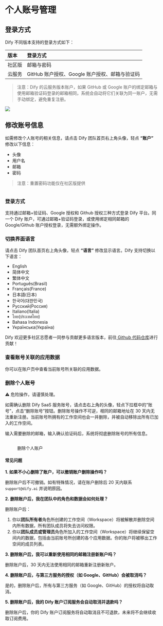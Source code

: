 # 个人账号管理

## 登录方式

Dify 不同版本支持的登录方式如下：

| 版本 | 登录方式 |
| :--- | :--- |
| 社区版 | 邮箱与密码 |
| 云服务 | GitHub 账户授权、Google 账户授权、邮箱与验证码 |

> 注意：Dify 的云服务版本账户，如果 GitHub 或 Google 账户的绑定邮箱与使用邮箱验证码登录的邮箱相同，系统会自动将它们关联为同一账户，无需手动绑定，避免重复注册。

![](../../../img/zh-personal-account-1.png)

## 修改账号信息

如需修改个人账号的相关信息，请点击 Dify 团队首页右上角头像，轻点 **“账户”** 修改以下信息：

* 头像
* 用户名
* 邮箱
* 密码

> 注意：重置密码功能仅在社区版提供

<figure><img src="../../../img/zh-personal-account-2.png" alt=""><figcaption></figcaption></figure>

### 登录方式

支持通过邮箱+验证码、Google 授权和 Github 授权三种方式登录 Dify 平台。同一个 Dify 账户，可通过邮箱+验证码登录，或使用绑定相同邮箱的 Google/Github 账户授权登录，无需额外绑定操作。

### 切换界面语言

请点击 Dify 团队首页右上角头像，轻点 **“语言”** 修改显示语言。Dify 支持切换以下语言：

* English
* 简体中文
* 繁体中文
* Português(Brasil)
* Français(France)
* 日本語(日本)
* 한국어(대한민국)
* Русский(Россия)
* Italiano(Italia)
* ไทย(ประเทศไทย)
* Bahasa Indonesia
* Українська(Україна)

Dify 欢迎更多社区志愿者一同参与贡献更多语言版本，前往[ Github 代码仓库](https://github.com/langgenius/dify/blob/main/CONTRIBUTING.md)进行贡献！

### 查看账号关联的应用数据

你可以在账户页中查看当前账号所关联的应用数据。

### 删除个人账号

⚠️ 危险操作，请谨慎处理。

如需确认删除 Dify SaaS 服务账号，请点击右上角的头像，轻点下拉框中的“账号”，点击“删除账号”按钮。删除账号操作不可逆，相同的邮箱地址在 30 天内无法重新注册。当前账号所拥有的工作空间也会一并删除，并被自动移除出所有已加入的工作空间。

输入需要删除的邮箱，输入确认验证码后，系统将彻底删除账号的所有信息。

<figure><img src="https://assets-docs.dify.ai/2024/12/ded326f27886b5884969c220ead998d7.png" alt=""><figcaption><p>删除个人账户</p></figcaption></figure>

#### 常见问题

**1. 如果不小心删除了账户，可以撤销账户删除操作吗？**

删除账户后不可撤销。如有特殊情况，请在账户删除后 20 天内联系 `support@dify.ai` 并说明原因。

**2. 删除账户后，我在团队中的角色和数据会如何处理？**

删除账户后：
  1. 你以**团队所有者**角色所创建的工作空间（Workspace）将被解散并删除空间内所有数据，所有团队成员将失去访问权限。
  2. 你以**团队成员或管理员**角色所加入的工作空间（Workspace）将继续保留空间内的数据，包括由当前账号所创建的各个应用数据。你的账户将被移出工作空间的成员列表。

**3. 删除账户后，我可以重新使用相同的邮箱注册新账户吗？**

删除账户后，30 天内无法使用相同的邮箱重新注册新账户。

**4. 删除账户后，与第三方服务的授权（如 Google、GitHub）会被取消吗？**

是的，删除账户后，所有与第三方服务（如 Google、GitHub）的授权将自动取消。

**5. 删除账户后，我的 Dify 账户订阅服务会自动取消并退款吗？**

删除账户后，你的 Dify 账户订阅服务将自动取消且不可退款，未来将不会继续收取订阅费用。
